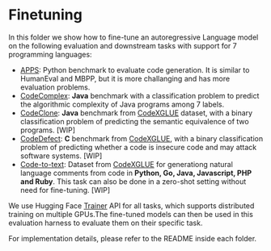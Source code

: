# Finetuning 
In this folder we show how to fine-tune an autoregressive Language model on the following evaluation and downstream tasks with support for 7 programming languages:

* [APPS](https://huggingface.co/datasets/codeparrot/apps): Python benchmark to evaluate code generation. It is similar to HumanEval and MBPP, but it is more challanging and has more evaluation problems.
* [CodeComplex](https://huggingface.co/datasets/codeparrot/codecomplex): **Java** benchmark with a classification problem to predict the algorithmic complexity of Java programs among 7 labels.
* [CodeClone](https://huggingface.co/datasets/code_x_glue_cc_clone_detection_big_clone_bench): **Java** benchmark from [CodeXGLUE](https://github.com/microsoft/CodeXGLUE) dataset, with a binary classification problem of predicting the semantic equivalence of two programs. [WIP]
* [CodeDefect](https://huggingface.co/datasets/code_x_glue_cc_defect_detection): **C** benchmark from [CodeXGLUE](https://github.com/microsoft/CodeXGLUE), with a binary classification problem of predicting whether a code is insecure code and may attack software systems. [WIP]
* [Code-to-text](https://huggingface.co/datasets/code_x_glue_ct_code_to_text): Dataset from [CodeXGLUE](https://github.com/microsoft/CodeXGLUE) for generationg natural language comments from code in **Python, Go, Java, Javascript, PHP and Ruby**. This task can also be done in a zero-shot setting without need for fine-tuning. [WIP]

We use Hugging Face [Trainer](https://huggingface.co/docs/transformers/main_classes/trainer) API for all tasks, which supports distributed training on multiple GPUs.The fine-tuned models can then be used in this evaluation harness to evaluate them on their specific task.

For implementation details, please refer to the README inside each folder.
